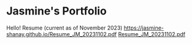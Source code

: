 # Jasmine's Portfolio
Hello! 
Resume (current as of November 2023)
https://jasmine-shanay.github.io/Resume_JM_20231102.pdf
[Resume_JM_20231102.pdf](https://github.com/jasmine-shanay/jasmine-shanay.github.io/files/13246693/Resume_JM_20231102.pdf) 
